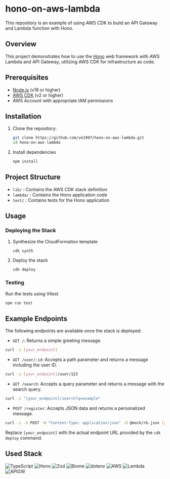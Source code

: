 # hono-on-aws-lambda

This repository is an example of using AWS CDK to build an API Gateway and Lambda function with Hono.

## Overview

This project demonstrates how to use the [Hono](https://hono.dev/top) web framework with AWS Lambda and API Gateway, utilizing AWS CDK for infrastructure as code.

## Prerequisites

- [Node.js](https://nodejs.org/) (v18 or higher)
- [AWS CDK](https://aws.amazon.com/cdk/) (v2 or higher)
- AWS Account with appropriate IAM permissions

## Installation

1. Clone the repository:

   ```sh
   git clone https://github.com/ve1997/hono-on-aws-lambda.git
   cd hono-on-aws-lambda
   ```
2. Install dependencies
   ```sh
   npm install
   ```

## Project Structure

- `lib/` : Contains the AWS CDK stack definition
- `lambda/` : Contains the Hono application code
- `test/` : Contains tests for the Hono application

## Usage

### Deploying the Stack

1. Synthesize the CloudFormation template
   ```sh
   cdk synth
   ```
2. Deploy the stack
   ```sh
   cdk deploy
   ```

### Testing

Run the tests using Vitest
```sh
npm run test
```

## Example Endpoints

The following endpoints are available once the stack is deployed:

- `GET /`: Returns a simple greeting message.
```sh
curl -i [your_endpoint]
```
- `GET /user/:id`: Accepts a path parameter and returns a message including the user ID.
```sh
curl -i [your_endpoint]/user/123
```
- `GET /search`: Accepts a query parameter and returns a message with the search query.
```sh
curl -i "[your_endpoint]/search?q=example"
```
- `POST /register`: Accepts JSON data and returns a personalized message.
```sh
curl -i -X POST -H "Content-Type: application/json" -d @mock/rb.json [your_endpoint]/register
```

Replace `[your_endpoint]` with the actual endpoint URL provided by the `cdk deploy` command.

## Used Stack

![TypeScript](https://img.shields.io/badge/typescript-3178C6?style=for-the-badge&logo=typescript&logoColor=white)
![Hono](https://img.shields.io/badge/hono-E36002?style=for-the-badge&logo=hono&logoColor=white)
![Zod](https://img.shields.io/badge/zod-3E67B1?style=for-the-badge&logo=zod&logoColor=white)
![Biome](https://img.shields.io/badge/biome-60A5FA?style=for-the-badge&logo=biome&logoColor=white)
![dotenv](https://img.shields.io/badge/dotenv-ECD53F?style=for-the-badge&logo=dotenv&logoColor=white)
![AWS](https://img.shields.io/badge/aws-232F3E?style=for-the-badge&logo=amazonwebservices&logoColor=white)
![Lambda](https://img.shields.io/badge/lambda-FF9900?style=for-the-badge&logo=awslambda&logoColor=white)
![APIGW](https://img.shields.io/badge/apigw-FF4F8B?style=for-the-badge&logo=amazonapigateway&logoColor=white)

